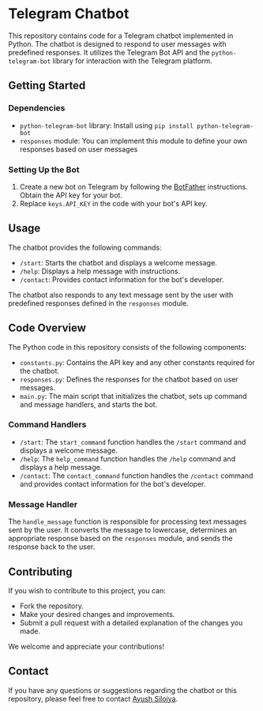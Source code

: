 <!DOCTYPE html>
<html>
<head>
  
</head>
<body>
  <h1>Telegram Chatbot</h1>
  
  <p>This repository contains code for a Telegram chatbot implemented in Python. The chatbot is designed to respond to user messages with predefined responses. It utilizes the Telegram Bot API and the <code>python-telegram-bot</code> library for interaction with the Telegram platform.</p>
  
  <h2>Getting Started</h2>
  
  <h3>Dependencies</h3>
  
  <ul>
    <li><code>python-telegram-bot</code> library: Install using <code>pip install python-telegram-bot</code></li>
    <li><code>responses</code> module: You can implement this module to define your own responses based on user messages</li>
  </ul>
  
  <h3>Setting Up the Bot</h3>
  
  <ol>
    <li>Create a new bot on Telegram by following the <a href="https://core.telegram.org/bots#botfather">BotFather</a> instructions. Obtain the API key for your bot.</li>
    <li>Replace <code>keys.API_KEY</code> in the code with your bot's API key.</li>
  </ol>
  
  <h2>Usage</h2>
  
  <p>The chatbot provides the following commands:</p>
  
  <ul>
    <li><code>/start</code>: Starts the chatbot and displays a welcome message.</li>
    <li><code>/help</code>: Displays a help message with instructions.</li>
    <li><code>/contact</code>: Provides contact information for the bot's developer.</li>
  </ul>
  
  <p>The chatbot also responds to any text message sent by the user with predefined responses defined in the <code>responses</code> module.</p>
  
  <h2>Code Overview</h2>
  
  <p>The Python code in this repository consists of the following components:</p>
  
  <ul>
    <li><code>constants.py</code>: Contains the API key and any other constants required for the chatbot.</li>
    <li><code>responses.py</code>: Defines the responses for the chatbot based on user messages.</li>
    <li><code>main.py</code>: The main script that initializes the chatbot, sets up command and message handlers, and starts the bot.</li>
  </ul>
  
  <h3>Command Handlers</h3>
  
  <ul>
    <li><code>/start</code>: The <code>start_command</code> function handles the <code>/start</code> command and displays a welcome message.</li>
    <li><code>/help</code>: The <code>help_command</code> function handles the <code>/help</code> command and displays a help message.</li>
    <li><code>/contact</code>: The <code>contact_command</code> function handles the <code>/contact</code> command and provides contact information for the bot's developer.</li>
  </ul>
  
  <h3>Message Handler</h3>
  
  <p>The <code>handle_message</code> function is responsible for processing text messages sent by the user. It converts the message to lowercase, determines an appropriate response based on the <code>responses</code> module, and sends the response back to the user.</p>
    <h2>Contributing</h2>
  <p>If you wish to contribute to this project, you can:</p>
  <ul>
    <li>Fork the repository.</li>
    <li>Make your desired changes and improvements.</li>
    <li>Submit a pull request with a detailed explanation of the changes you made.</li>
  </ul>
  <p>We welcome and appreciate your contributions!</p>
  <h2>Contact</h2>
  <p>If you have any questions or suggestions regarding the chatbot or this repository, please feel free to contact <a href="mailto:ayushsiloiya@gmail.com">Ayush Siloiya</a>.</p>
</body>
</html>
